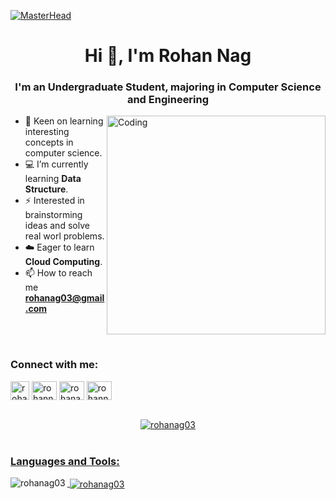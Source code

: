[![MasterHead](https://mir-s3-cdn-cf.behance.net/project_modules/max_1200/54b6c068097599.5b50bca476b9b.gif)](https://rohanag03.io)
<h1 align="center">Hi 👋, I'm Rohan Nag</h1>
<h3 align="center">I'm an Undergraduate Student, majoring in Computer Science and Engineering</h3>
<img align="right" alt="Coding" width="350" src="https://i.pinimg.com/originals/e4/26/70/e426702edf874b181aced1e2fa5c6cde.gif">
</p>

- 🌱 Keen on learning interesting concepts in computer science.
- 💻 I’m currently learning **Data Structure**.
- ⚡ Interested in brainstorming ideas and solve real worl problems.
- ☁️ Eager to learn **Cloud Computing**.
- 📫 How to reach me **rohanag03@gmail.com**

</a>
<br>
<br>
<h3 align="left">Connect with me:</h3>
<p align="left">
 <a href="https://linktr.ee/rohannag" target="blank"><img align="center" src="https://api.blog.production.linktr.ee/wp-content/uploads/2022/06/Avatar-Symbol-Canopy.png" alt="rohannag" height="30" width="30" /></a>
<a href="https://linkedin.com/in/rohannag" target="blank"><img align="center" src="https://raw.githubusercontent.com/rahuldkjain/github-profile-readme-generator/master/src/images/icons/Social/linked-in-alt.svg" alt="rohannag" height="30" width="40" /></a>
<a href="https://www.hackerrank.com/rohanag03" target="blank"><img align="center" src="https://raw.githubusercontent.com/rahuldkjain/github-profile-readme-generator/master/src/images/icons/Social/hackerrank.svg" alt="rohanag03" height="30" width="40" /></a>
<a href="https://instagram.com/rohannnagg" target="blank"><img align="center" src="https://raw.githubusercontent.com/rahuldkjain/github-profile-readme-generator/master/src/images/icons/Social/instagram.svg" alt="rohannnagg" height="30" width="40" /></a>

<br>
<br>

</p>
<p align="center"> <a href="https://github.com/ryo-ma/github-profile-trophy"><img src="https://github-profile-trophy.vercel.app/?username=rohanag03" alt="rohanag03" />

<br>
<br>
<h3 align="left">Languages and Tools:</h3>

<p><img align="left" src="https://github-readme-stats.vercel.app/api/top-langs?username=rohanag03&show_icons=true&locale=en&layout=compact" alt="rohanag03" /></p>

<p>&nbsp;<img align="center" src="https://github-readme-stats.vercel.app/api?username=rohanag03&show_icons=true&locale=en" alt="rohanag03" /></p>
